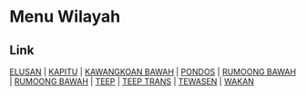 # Menu Wilayah

## Link

[ELUSAN](https://github.com/gigit-pemilu/pemilu-2024-71-sulawesi-utara/tree/main/pilpres/hitung-suara/sub/71-sulawesi-utara/sub/05-minahasa-selatan/sub/17-amurang-barat/sub/2007-elusan)
 | 
[KAPITU](https://github.com/gigit-pemilu/pemilu-2024-71-sulawesi-utara/tree/main/pilpres/hitung-suara/sub/71-sulawesi-utara/sub/05-minahasa-selatan/sub/17-amurang-barat/sub/2001-kapitu)
 | 
[KAWANGKOAN BAWAH](https://github.com/gigit-pemilu/pemilu-2024-71-sulawesi-utara/tree/main/pilpres/hitung-suara/sub/71-sulawesi-utara/sub/05-minahasa-selatan/sub/17-amurang-barat/sub/1002-kawangkoan-bawah)
 | 
[PONDOS](https://github.com/gigit-pemilu/pemilu-2024-71-sulawesi-utara/tree/main/pilpres/hitung-suara/sub/71-sulawesi-utara/sub/05-minahasa-selatan/sub/17-amurang-barat/sub/2006-pondos)
 | 
[RUMOONG BAWAH](https://github.com/gigit-pemilu/pemilu-2024-71-sulawesi-utara/tree/main/pilpres/hitung-suara/sub/71-sulawesi-utara/sub/05-minahasa-selatan/sub/17-amurang-barat/sub/2004-rumoong-bawah)
 | 
[RUMOONG BAWAH](https://github.com/gigit-pemilu/pemilu-2024-71-sulawesi-utara/tree/main/pilpres/hitung-suara/sub/71-sulawesi-utara/sub/05-minahasa-selatan/sub/17-amurang-barat/sub/1003-rumoong-bawah)
 | 
[TEEP](https://github.com/gigit-pemilu/pemilu-2024-71-sulawesi-utara/tree/main/pilpres/hitung-suara/sub/71-sulawesi-utara/sub/05-minahasa-selatan/sub/17-amurang-barat/sub/2008-teep)
 | 
[TEEP TRANS](https://github.com/gigit-pemilu/pemilu-2024-71-sulawesi-utara/tree/main/pilpres/hitung-suara/sub/71-sulawesi-utara/sub/05-minahasa-selatan/sub/17-amurang-barat/sub/2010-teep-trans)
 | 
[TEWASEN](https://github.com/gigit-pemilu/pemilu-2024-71-sulawesi-utara/tree/main/pilpres/hitung-suara/sub/71-sulawesi-utara/sub/05-minahasa-selatan/sub/17-amurang-barat/sub/2005-tewasen)
 | 
[WAKAN](https://github.com/gigit-pemilu/pemilu-2024-71-sulawesi-utara/tree/main/pilpres/hitung-suara/sub/71-sulawesi-utara/sub/05-minahasa-selatan/sub/17-amurang-barat/sub/2009-wakan)

